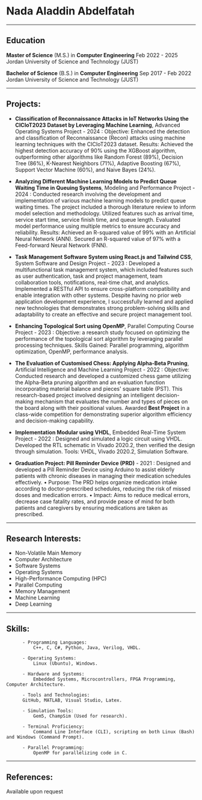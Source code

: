 # Nada Aladdin Abdelfatah
-------------------------------

## Education 

**Master of Science** (M.S.) in **Computer Engineering** Feb 2022 - 2025
Jordan University of Science and Technology (JUST)

**Bachelor of Science** (B.S.) in **Computer Engineering** Sep 2017 - Feb 2022
Jordan University of Science and Technology (JUST)

-------------------------------
## Projects:

- **Classification of Reconnaissance Attacks in IoT Networks Using the CICIoT2023 Dataset by Leveraging Machine Learning**, Advanced Operating Systems Project - 2024 :
  Objective: Enhanced the detection and classification of Reconnaissance (Recon) attacks using machine learning techniques with the CICIoT2023 dataset.
  Results: Achieved the highest detection accuracy of 90% using the XGBoost algorithm, outperforming other algorithms like Random Forest (89%), Decision Tree (86%), K-Nearest Neighbors (71%), Adaptive Boosting (67%), Support Vector Machine (60%), and Naive Bayes (24%).
   
- **Analyzing Different Machine Learning Models to Predict Queue Waiting Time in Queuing Systems**, Modeling and Performance Project - 2024 :
  Conducted research involving the development and implementation of various machine learning models to predict queue waiting times. The project included a thorough literature review to inform model selection and methodology. Utilized features such as arrival time, service start time, service finish time, and queue length. Evaluated model performance using multiple metrics to ensure accuracy and reliability.
  Results: Achieved an R-squared value of 99% with an Artificial Neural Network (ANN). Secured an R-squared value of 97% with a Feed-forward Neural Network (FNN).
  
- **Task Management Software System using React.js and Tailwind CSS**, System Software and Design Project - 2023 : 
Developed a multifunctional task management system, which included features such as user authentication, task and project management, team collaboration tools, notifications, real-time chat, and analytics. Implemented a RESTful API to ensure cross-platform compatibility and enable integration with other systems. Despite having no prior web application development experience, I successfully learned and applied new technologies that demonstrates strong problem-solving skills and adaptability to create an effective and secure project management tool.

- **Enhancing Topological Sort using OpenMP**, Parallel Computing Course Project - 2023 :
  Objective: a research study focused on optimizing the performance of the topological sort algorithm by leveraging parallel processing techniques.
  Skills Gained: Parallel programming, algorithm optimization, OpenMP, performance analysis.
  
- **The Evaluation of Customised Chess: Applying Alpha-Beta Pruning**, Artificial Intelligence and Machine Learning Project - 2022 :
  Objective: Conducted research and developed a customized chess game utilizing the Alpha-Beta pruning algorithm and an evaluation function incorporating material balance and pieces' square table (PST). This research-based project involved designing an intelligent decision-making mechanism that evaluates the number and types of pieces on the board along with their positional values.
  Awarded **Best Project** in a class-wide competition for demonstrating superior algorithm efficiency and decision-making capability.
  
- **Implementation Modular using VHDL**, Embedded Real-Time System Project - 2022 :
  Designed and simulated a logic circuit using VHDL. Developed the RTL schematic in Vivado 2020.2, then verified the design through simulation.
  Tools: VHDL, Vivado 2020.2, Simulation Software.
  
- **Graduation Project: Pill Reminder Device (PRD)** - 2021 : Designed and developed a Pill Reminder Device using Arduino to assist elderly patients with chronic diseases in managing their medication schedules effectively.
• Purpose: The PRD helps organize medication intake according to doctor-prescribed schedules, reducing the risk of missed doses and medication errors.
• Impact: Aims to reduce medical errors, decrease case fatality rates, and provide peace of mind for both patients and caregivers by ensuring medications are taken as prescribed.

-------------------------------
## Research Interests:

- Non-Volatile Main Memory
- Computer Architecture
- Software Systems
- Operating Systems
- High-Performance Computing (HPC)
- Parallel Computing
- Memory Management
- Machine Learning
- Deep Learning

-------------------------------
## Skills:

          - Programming Languages: 
              C++, C, C#, Python, Java, Verilog, VHDL.
              
          - Operating Systems:
              Linux (Ubuntu), Windows.
              
          - Hardware and Systems:
              Embedded Systems, Microcontrollers, FPGA Programming, Computer Architecture.
              
          - Tools and Technologies:
          GitHub, MATLAB, Visual Studio, Latex.
          
          - Simulation Tools:
              Gem5, ChampSim (Used for research).    
              
          - Terminal Proficiency:
              Command Line Interface (CLI), scripting on both Linux (Bash) and Windows (Command Prompt).  
              
          - Parallel Programming:
              OpenMP for parallelizing code in C.

------------------------------------
## References: 
Available upon request


              
